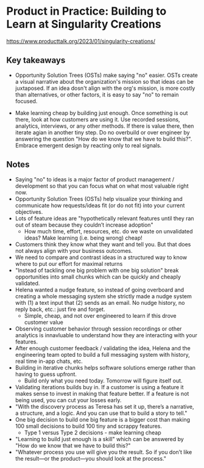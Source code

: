 # Product in Practice: Building to Learn at Singularity Creations

<https://www.producttalk.org/2023/01/singularity-creations/>

## Key takeaways

* Opportunity Solution Trees (OSTs) make saying "no" easier. OSTs create a visual narrative about the organization's mission so that ideas can be juxtaposed. If an idea dosn't align with the org's mission, is more costly than alternatives, or other factors, it is easy to say "no" to remain focused.

* Make learning cheap by building just enough. Once something is out there, look at how customers are using it. Use recorded sessions, analytics, interviews, or any other methods. If there is value there, then iterate agian in another tiny step. Do no overbuild or over engineer by answering the question "How do we know that we have to build this?". Embrace emergent design by reacting only to real signals.

## Notes

* Saying "no" to ideas is a major factor of product management / development so that you can focus what on what most valuable right now.
* Opportunity Solution Trees (OSTs) help visualize your thinking and communicate how requests/ideas fit (or do not fit) into your current objectives.
* Lots of feature ideas are "hypothetically relevant features until they ran out of steam because they couldn’t increase adoption"
  * How much time, effort, resources, etc. do we waste on unvalidated ideas? Make learning (i.e. being wrong) cheap!
* Customers think they know what they want and tell you. But that does not always align with your business outcomes.
* We need to compare and contrast ideas in a structured way to know where to put our effort for maximal returns
* "Instead of tackling one big problem with one big solution" break opportunities into small chunks which can be quickly and cheaply validated.
* Helena wanted a nudge feature, so instead of going overboard and creating a whole messaging system she strictly made a nudge system with (1) a text input that (2) sends as an email. No nudge history, no reply back, etc.: just fire and forget.
  * Simple, cheap, and not over engineered to learn if this drove customer value
* Observing customer behavior through session recordings or other analytics is innavluable to understand how they are interacting with your features.
* After enough customer feedback / validating the idea, Helena and the engineering team opted to build a full messaging system with history, real time in-app chats, etc.
* Building in iterative chunks helps software solutions emerge rather than having to guess upfront.
  * Build only what you need today. Tomorrow will figure itself out.
* Validating iterations builds buy in. If a customer is using a feature it makes sense to invest in making that feature better. If a feature is not being used, you can cut your losses early.
* "With the discovery process as Teresa has set it up, there’s a narrative, a structure, and a logic. And you can use that to build a story to tell."
* One big decision to build one big feature is a bigger cost than making 100 small decisions to build 100 tiny and scrappy features.
  * Type 1 versus Type 2 decisions - make learning cheap
* "Learning to build just enough is a skill" which can be answered by "How do we know that we have to build this?"
* "Whatever process you use will give you the result. So if you don’t like the result—or the product—you should look at the process."
